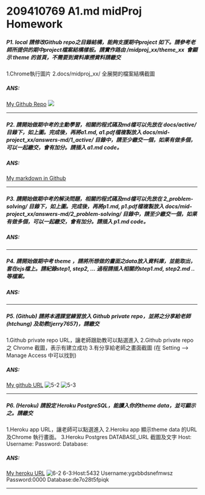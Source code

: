 # 209410769 A1.md midProj Homework

##### P1. local 請修改Github repo之目錄結構，能夠支援期中project 如下。請參考老師所提供的期中project檔案結構樣板。請實作路由 /midproj_xx/theme_xx  會顯示 theme 的首頁，不需要到資料庫撈資料請繳交
1.Chrome執行圖片
2.docs/midproj_xx/ 全展開的檔案結構截圖

##### ANS:
[My Github Repo](https://github.com/209410769/1101-2N-WEB-209410769/tree/main/docs/midproj_69/active/md)
![](https://i.imgur.com/tGR3DH5.png)
___
##### P2. 請開始做期中考的主動學習，相關的程式碼及md檔可以先放在 docs/active/ 目錄下，如上圖。完成後，再將a1.md, a1.pdf檔複製放入 docs/mid-project_xx/answers-md/1_active/ 目錄中，請至少繳交一個，如果有做多個，可以一起繳交，會有加分。請插入 a1.md code。 

##### ANS:
[My markdown in Github](https://github.com/209410769/1101-2N-WEB-209410769/blob/main/docs/midproj_69/answers-md/2_problem-solving/p1.md)
___
##### P3. 請開始做期中考的解決問題，相關的程式碼及md檔可以先放在 2_problem-solving/ 目錄下，如上圖。完成後，再將p1.md, p1.pdf檔複製放入 docs/mid-project_xx/answers-md/2_problem-solving/  目錄中，請至少繳交一個，如果有做多個，可以一起繳交，會有加分。請插入 p1.md code。 

##### ANS:
___
##### P4. 請開始做期中考 theme ，請將所想做的畫面之data放入資料庫，並能取出，套在ejs檔上。請紀錄step1, step2, ... 過程請插入相關的step1.md, step2.md .. 等檔案。

##### ANS:
___
##### P5. (Github) 請將本週課堂練習放入 Github private repo，並將之分享給老師(htchung) 及助教(jerry7657)，請繳交
1.Github private repo URL，讓老師跟助教可以點選進入
2.Github private repo 之 Chrome 截圖，表示有建立成功
3.有分享給老師之畫面截圖 (在 Setting --> Manage Access 中可以找到)

##### ANS:
[My github URL](https://github.com/209410769/1101-2N-WEB-209410769)
![5-2](https://i.imgur.com/5hlShEz.png)
![5-3](https://i.imgur.com/9QHhMN1.png)
___
##### P6. (Heroku) 請設定 Heroku PostgreSQL，能讀入你的theme data，並可顯示之。請繳交
1.Heroku app URL，讓老師可以點選進入
2.Heroku app 顯示theme data  的URL 及Chrome 執行畫面。
3.Heroku Postgres DATABASE_URL 截圖及文字
  Host:
  Username:
  Password:
  Database:

##### ANS:
[My heroku URL](https://midproj-1101-209410769.herokuapp.com/)
![6-2](https://i.imgur.com/tGR3DH5.png)
6-3:Host:5432
    Username:ygxbbdsnefmwsz	
    Password:0000
    Database:de7o28t5fpiqk
___